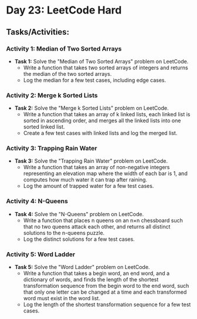 # Day 23: LeetCode Hard

## Tasks/Activities:

### Activity 1: Median of Two Sorted Arrays
- **Task 1:** Solve the "Median of Two Sorted Arrays" problem on LeetCode.
  - Write a function that takes two sorted arrays of integers and returns the median of the two sorted arrays.
  - Log the median for a few test cases, including edge cases.

### Activity 2: Merge k Sorted Lists
- **Task 2:** Solve the "Merge k Sorted Lists" problem on LeetCode.
  - Write a function that takes an array of k linked lists, each linked list is sorted in ascending order, and merges all the linked lists into one sorted linked list.
  - Create a few test cases with linked lists and log the merged list.

### Activity 3: Trapping Rain Water
- **Task 3:** Solve the "Trapping Rain Water" problem on LeetCode.
  - Write a function that takes an array of non-negative integers representing an elevation map where the width of each bar is 1, and computes how much water it can trap after raining.
  - Log the amount of trapped water for a few test cases.

### Activity 4: N-Queens
- **Task 4:** Solve the "N-Queens" problem on LeetCode.
  - Write a function that places n queens on an n×n chessboard such that no two queens attack each other, and returns all distinct solutions to the n-queens puzzle.
  - Log the distinct solutions for a few test cases.

### Activity 5: Word Ladder
- **Task 5:** Solve the "Word Ladder" problem on LeetCode.
  - Write a function that takes a begin word, an end word, and a dictionary of words, and finds the length of the shortest transformation sequence from the begin word to the end word, such that only one letter can be changed at a time and each transformed word must exist in the word list.
  - Log the length of the shortest transformation sequence for a few test cases.
